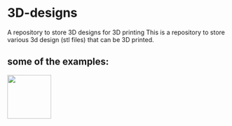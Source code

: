 # 3D-designs
A repository to store 3D designs for 3D printing
This is a repository to store various 3d design (stl files) that can be 3D printed.

some of the examples:
-------------------------------------------------------------------------------------------------------------
<img src="https://github.com/Utkarsh-Deshmukh/3D-designs/assets/13918778/91334e31-7b1f-4b4d-9109-220cd41d3fb3" width="100" />
